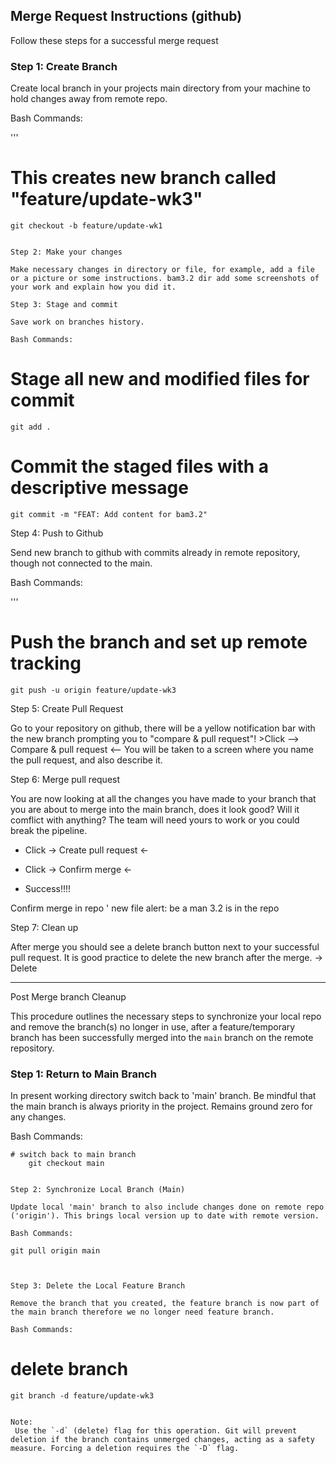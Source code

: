 ## Merge Request Instructions (github)

 Follow these steps for a successful merge request

### Step 1: Create Branch

 Create local branch in your projects main directory from your machine to hold changes away from remote repo.

Bash Commands:

'''
# This creates new branch called "feature/update-wk3"
    git checkout -b feature/update-wk1
```

Step 2: Make your changes

Make necessary changes in directory or file, for example, add a file or a picture or some instructions. bam3.2 dir add some screenshots of your work and explain how you did it.

Step 3: Stage and commit

Save work on branches history.

Bash Commands:

```
# Stage all new and modified files for commit
    git add .

# Commit the staged files with a descriptive message
    git commit -m "FEAT: Add content for bam3.2"




Step 4: Push to Github

Send new branch to github with commits already in remote repository, though not connected to the main.

Bash Commands:

'''
# Push the branch and set up remote tracking
    git push -u origin feature/update-wk3



Step 5: Create Pull Request

Go to your repository on github, there will be a yellow notification bar with the new branch prompting you to "compare & pull request"! >Click --> Compare & pull request <--
You will be taken to a screen where you name the pull request, and also describe it.


Step 6: Merge pull request

You are now looking at all the changes you have made to your branch that you are about to merge into the main branch, does it look good? Will it comflict with anything? The team will need yours to work or you could break the pipeline.

-   Click -> Create pull request <-

-   Click -> Confirm merge <-

-   Success!!!!


Confirm merge in repo ' new file alert: be a man 3.2 is in the repo 

Step 7: Clean up

After merge you should see a delete branch button next to your successful pull request.
It is good practice to delete the new branch after the merge. -> Delete

---
Post Merge branch Cleanup

This procedure outlines the necessary steps to synchronize your local repo and remove the branch(s) no longer in use, after a feature/temporary branch has been successfully merged into the `main` branch on the remote repository.

### Step 1: Return to Main Branch

In present working directory switch back to 'main' branch. Be mindful that the main branch is always priority in the project. Remains ground zero for any changes.

Bash Commands:

```
# switch back to main branch
    git checkout main


Step 2: Synchronize Local Branch (Main)

Update local 'main' branch to also include changes done on remote repo ('origin'). This brings local version up to date with remote version.

Bash Commands:

```
    git pull origin main
```


Step 3: Delete the Local Feature Branch

Remove the branch that you created, the feature branch is now part of the main branch therefore we no longer need feature branch.

Bash Commands:

```
# delete branch
    git branch -d feature/update-wk3
```

Note:
 Use the `-d` (delete) flag for this operation. Git will prevent deletion if the branch contains unmerged changes, acting as a safety measure. Forcing a deletion requires the `-D` flag.

